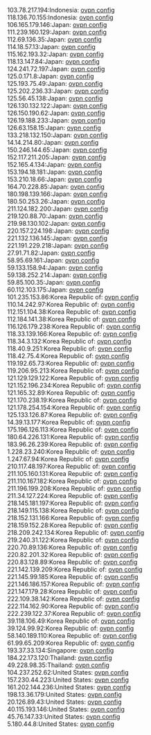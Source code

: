 103.78.217.194:Indonesia: [ovpn config](vpn/103_78_217_194.ovpn)  
118.136.70.155:Indonesia: [ovpn config](vpn/118_136_70_155.ovpn)  
106.165.179.146:Japan: [ovpn config](vpn/106_165_179_146.ovpn)  
111.239.160.129:Japan: [ovpn config](vpn/111_239_160_129.ovpn)  
112.69.136.35:Japan: [ovpn config](vpn/112_69_136_35.ovpn)  
114.18.57.13:Japan: [ovpn config](vpn/114_18_57_13.ovpn)  
115.162.193.32:Japan: [ovpn config](vpn/115_162_193_32.ovpn)  
118.13.147.84:Japan: [ovpn config](vpn/118_13_147_84.ovpn)  
124.241.72.197:Japan: [ovpn config](vpn/124_241_72_197.ovpn)  
125.0.171.8:Japan: [ovpn config](vpn/125_0_171_8.ovpn)  
125.193.75.49:Japan: [ovpn config](vpn/125_193_75_49.ovpn)  
125.202.236.33:Japan: [ovpn config](vpn/125_202_236_33.ovpn)  
125.56.45.138:Japan: [ovpn config](vpn/125_56_45_138.ovpn)  
126.130.132.122:Japan: [ovpn config](vpn/126_130_132_122.ovpn)  
126.150.190.62:Japan: [ovpn config](vpn/126_150_190_62.ovpn)  
126.19.188.233:Japan: [ovpn config](vpn/126_19_188_233.ovpn)  
126.63.158.15:Japan: [ovpn config](vpn/126_63_158_15.ovpn)  
133.218.132.150:Japan: [ovpn config](vpn/133_218_132_150.ovpn)  
14.14.214.80:Japan: [ovpn config](vpn/14_14_214_80.ovpn)  
150.246.144.65:Japan: [ovpn config](vpn/150_246_144_65.ovpn)  
152.117.211.205:Japan: [ovpn config](vpn/152_117_211_205.ovpn)  
152.165.4.134:Japan: [ovpn config](vpn/152_165_4_134.ovpn)  
153.194.18.181:Japan: [ovpn config](vpn/153_194_18_181.ovpn)  
153.210.18.66:Japan: [ovpn config](vpn/153_210_18_66.ovpn)  
164.70.228.85:Japan: [ovpn config](vpn/164_70_228_85.ovpn)  
180.198.139.166:Japan: [ovpn config](vpn/180_198_139_166.ovpn)  
180.50.253.26:Japan: [ovpn config](vpn/180_50_253_26.ovpn)  
211.124.182.200:Japan: [ovpn config](vpn/211_124_182_200.ovpn)  
219.120.88.70:Japan: [ovpn config](vpn/219_120_88_70.ovpn)  
219.98.130.102:Japan: [ovpn config](vpn/219_98_130_102.ovpn)  
220.157.224.198:Japan: [ovpn config](vpn/220_157_224_198.ovpn)  
221.132.136.145:Japan: [ovpn config](vpn/221_132_136_145.ovpn)  
221.191.229.218:Japan: [ovpn config](vpn/221_191_229_218.ovpn)  
27.91.71.82:Japan: [ovpn config](vpn/27_91_71_82.ovpn)  
58.95.69.161:Japan: [ovpn config](vpn/58_95_69_161.ovpn)  
59.133.158.94:Japan: [ovpn config](vpn/59_133_158_94.ovpn)  
59.138.252.214:Japan: [ovpn config](vpn/59_138_252_214.ovpn)  
59.85.100.35:Japan: [ovpn config](vpn/59_85_100_35.ovpn)  
60.112.103.175:Japan: [ovpn config](vpn/60_112_103_175.ovpn)  
101.235.153.86:Korea Republic of: [ovpn config](vpn/101_235_153_86.ovpn)  
110.14.242.97:Korea Republic of: [ovpn config](vpn/110_14_242_97.ovpn)  
112.151.104.38:Korea Republic of: [ovpn config](vpn/112_151_104_38.ovpn)  
112.184.141.38:Korea Republic of: [ovpn config](vpn/112_184_141_38.ovpn)  
116.126.179.238:Korea Republic of: [ovpn config](vpn/116_126_179_238.ovpn)  
118.33.139.166:Korea Republic of: [ovpn config](vpn/118_33_139_166.ovpn)  
118.34.3.132:Korea Republic of: [ovpn config](vpn/118_34_3_132.ovpn)  
118.40.9.251:Korea Republic of: [ovpn config](vpn/118_40_9_251.ovpn)  
118.42.75.4:Korea Republic of: [ovpn config](vpn/118_42_75_4.ovpn)  
119.192.65.73:Korea Republic of: [ovpn config](vpn/119_192_65_73.ovpn)  
119.206.95.213:Korea Republic of: [ovpn config](vpn/119_206_95_213.ovpn)  
121.129.129.122:Korea Republic of: [ovpn config](vpn/121_129_129_122.ovpn)  
121.152.196.234:Korea Republic of: [ovpn config](vpn/121_152_196_234.ovpn)  
121.165.32.89:Korea Republic of: [ovpn config](vpn/121_165_32_89.ovpn)  
121.170.238.19:Korea Republic of: [ovpn config](vpn/121_170_238_19.ovpn)  
121.178.254.154:Korea Republic of: [ovpn config](vpn/121_178_254_154.ovpn)  
125.133.126.87:Korea Republic of: [ovpn config](vpn/125_133_126_87.ovpn)  
14.39.13.177:Korea Republic of: [ovpn config](vpn/14_39_13_177.ovpn)  
175.196.126.113:Korea Republic of: [ovpn config](vpn/175_196_126_113.ovpn)  
180.64.226.131:Korea Republic of: [ovpn config](vpn/180_64_226_131.ovpn)  
183.96.26.239:Korea Republic of: [ovpn config](vpn/183_96_26_239.ovpn)  
1.228.23.240:Korea Republic of: [ovpn config](vpn/1_228_23_240.ovpn)  
1.247.67.94:Korea Republic of: [ovpn config](vpn/1_247_67_94.ovpn)  
210.117.48.197:Korea Republic of: [ovpn config](vpn/210_117_48_197.ovpn)  
211.105.160.131:Korea Republic of: [ovpn config](vpn/211_105_160_131.ovpn)  
211.110.167.182:Korea Republic of: [ovpn config](vpn/211_110_167_182.ovpn)  
211.196.199.208:Korea Republic of: [ovpn config](vpn/211_196_199_208.ovpn)  
211.34.127.224:Korea Republic of: [ovpn config](vpn/211_34_127_224.ovpn)  
218.145.181.197:Korea Republic of: [ovpn config](vpn/218_145_181_197.ovpn)  
218.149.115.138:Korea Republic of: [ovpn config](vpn/218_149_115_138.ovpn)  
218.152.131.166:Korea Republic of: [ovpn config](vpn/218_152_131_166.ovpn)  
218.159.152.28:Korea Republic of: [ovpn config](vpn/218_159_152_28.ovpn)  
218.209.242.134:Korea Republic of: [ovpn config](vpn/218_209_242_134.ovpn)  
219.240.31.122:Korea Republic of: [ovpn config](vpn/219_240_31_122.ovpn)  
220.70.89.136:Korea Republic of: [ovpn config](vpn/220_70_89_136.ovpn)  
220.82.201.32:Korea Republic of: [ovpn config](vpn/220_82_201_32.ovpn)  
220.83.128.89:Korea Republic of: [ovpn config](vpn/220_83_128_89.ovpn)  
221.142.139.209:Korea Republic of: [ovpn config](vpn/221_142_139_209.ovpn)  
221.145.99.185:Korea Republic of: [ovpn config](vpn/221_145_99_185.ovpn)  
221.146.186.157:Korea Republic of: [ovpn config](vpn/221_146_186_157.ovpn)  
221.147.179.28:Korea Republic of: [ovpn config](vpn/221_147_179_28.ovpn)  
222.109.38.142:Korea Republic of: [ovpn config](vpn/222_109_38_142.ovpn)  
222.114.162.90:Korea Republic of: [ovpn config](vpn/222_114_162_90.ovpn)  
222.239.122.37:Korea Republic of: [ovpn config](vpn/222_239_122_37.ovpn)  
39.118.106.49:Korea Republic of: [ovpn config](vpn/39_118_106_49.ovpn)  
39.124.99.92:Korea Republic of: [ovpn config](vpn/39_124_99_92.ovpn)  
58.140.189.110:Korea Republic of: [ovpn config](vpn/58_140_189_110.ovpn)  
61.99.65.209:Korea Republic of: [ovpn config](vpn/61_99_65_209.ovpn)  
193.37.33.134:Singapore: [ovpn config](vpn/193_37_33_134.ovpn)  
184.22.173.120:Thailand: [ovpn config](vpn/184_22_173_120.ovpn)  
49.228.98.35:Thailand: [ovpn config](vpn/49_228_98_35.ovpn)  
104.237.252.62:United States: [ovpn config](vpn/104_237_252_62.ovpn)  
157.230.44.223:United States: [ovpn config](vpn/157_230_44_223.ovpn)  
161.202.144.236:United States: [ovpn config](vpn/161_202_144_236.ovpn)  
198.13.36.179:United States: [ovpn config](vpn/198_13_36_179.ovpn)  
20.126.89.43:United States: [ovpn config](vpn/20_126_89_43.ovpn)  
40.115.193.146:United States: [ovpn config](vpn/40_115_193_146.ovpn)  
45.76.147.33:United States: [ovpn config](vpn/45_76_147_33.ovpn)  
5.180.44.8:United States: [ovpn config](vpn/5_180_44_8.ovpn)  
